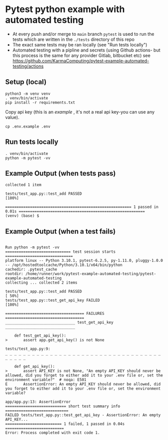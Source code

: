 # Pytest python example with automated testing

- At every push and/or merge to `main` branch `pytest` is used to run the tests which are written in the `./tests` directory of this repo
- The exact same tests may be ran locally (see "Run tests locally")
- Automated testing with a pipline and secrets (using Github actions- but this process is the same for any provider Gitlab, bitbucket etc) see https://github.com/KarmaComputing/pytest-example-automated-testing/actions

## Setup (local)

```
python3 -m venv venv
. venv/bin/activate
pip install -r requirements.txt
```

Copy api key (this is an *example* , it's not a real api key-you can use any value).
```
cp .env.example .env
```

## Run tests locally

```
. venv/bin/activate
python -m pytest -vv
```

## Example Output (when tests pass)
```
collected 1 item                                                                                                                  

tests/test_app.py::test_add PASSED                                                                                          [100%]

======================================================== 1 passed in 0.01s ========================================================
(venv) (base) $
```

## Example Output (when a test fails)
```

Run python -m pytest -vv
============================= test session starts ==============================
platform linux -- Python 3.10.1, pytest-6.2.5, py-1.11.0, pluggy-1.0.0 -- /opt/hostedtoolcache/Python/3.10.1/x64/bin/python
cachedir: .pytest_cache
rootdir: /home/runner/work/pytest-example-automated-testing/pytest-example-automated-testing
collecting ... collected 2 items

tests/test_app.py::test_add PASSED                                       [ 50%]
tests/test_app.py::test_get_api_key FAILED                               [100%]

=================================== FAILURES ===================================
_______________________________ test_get_api_key _______________________________

    def test_get_api_key():
>       assert app.get_api_key() is not None

tests/test_app.py:9: 
_ _ _ _ _ _ _ _ _ _ _ _ _ _ _ _ _ _ _ _ _ _ _ _ _ _ _ _ _ _ _ _ _ _ _ _ _ _ _ _ 

    def get_api_key():
>       assert API_KEY is not None, "An empty API_KEY should never be allowed, did you forget to either add it to your .env file or, set the environment variable?"  # noqa: E501
E       AssertionError: An empty API_KEY should never be allowed, did you forget to either add it to your .env file or, set the environment variable?

app/app.py:13: AssertionError
=========================== short test summary info ============================
FAILED tests/test_app.py::test_get_api_key - AssertionError: An empty API_KEY...
========================= 1 failed, 1 passed in 0.04s ==========================
Error: Process completed with exit code 1.
```
